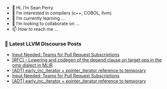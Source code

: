 - 👋 Hi, I’m Sean Perry
- 👀 I’m interested in compilers (c++, COBOL, llvm)
- 🌱 I’m currently learning ...
- 💞️ I’m looking to collaborate on ...
- 📫 How to reach me ...

<!---
s66perry/s66perry is a ✨ special ✨ repository because its `README.md` (this file) appears on your GitHub profile.
You can click the Preview link to take a look at your changes.
--->
### 📕 Latest LLVM Discourse Posts

<!-- DISCOURSE-LLVM:START -->
- [Input Needed: Teams for Pull Request Subscriptions](https://discourse.llvm.org/t/input-needed-teams-for-pull-request-subscriptions/73116?page=5#post_98)
- [[RFC] - Lowering and codegen of the depend clause on target ops in the omp dialect in MLIR](https://discourse.llvm.org/t/rfc-lowering-and-codegen-of-the-depend-clause-on-target-ops-in-the-omp-dialect-in-mlir/78471#post_6)
- [[ADT] early_inc_iterator + pointer_iterator reference to temporary](https://discourse.llvm.org/t/adt-early-inc-iterator-pointer-iterator-reference-to-temporary/77996#post_8)
- [Input Needed: Teams for Pull Request Subscriptions](https://discourse.llvm.org/t/input-needed-teams-for-pull-request-subscriptions/73116?page=5#post_97)
- [[ADT] early_inc_iterator + pointer_iterator reference to temporary](https://discourse.llvm.org/t/adt-early-inc-iterator-pointer-iterator-reference-to-temporary/77996#post_7)
<!-- DISCOURSE-LLVM:END -->
